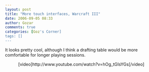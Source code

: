 ```yaml
---
layout: post
title: "More touch interfaces, Warcraft III"
date: 2006-09-05 08:33
author: Gozar
comments: true
categories: [Goz's Corner]
tags: []
---
```

It looks pretty cool, although I think a drafting table would be more comfortable for longer playing sessions.
<p align="center">[video]http://www.youtube.com/watch?v=hOg_tGIsYGs[/video]</p>
